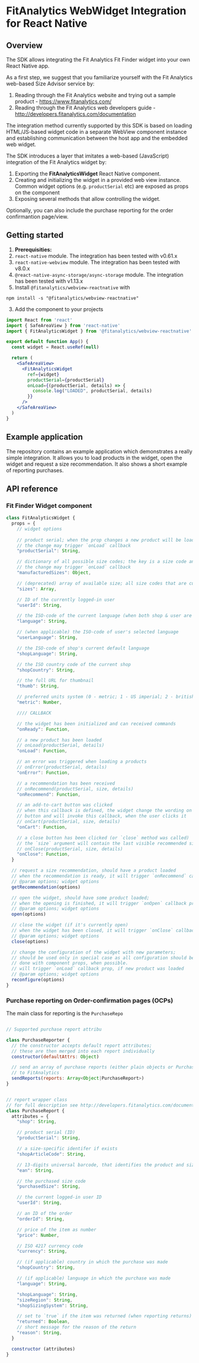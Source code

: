 # FitAnalytics WebWidget Integration for React Native

## Overview

The SDK allows integrating the Fit Analytics Fit Finder widget into your own React Native app.

As a first step, we suggest that you familiarize yourself with the Fit Analytics web-based Size Advisor service by:  
1. Reading through the Fit Analytics website and trying out a sample product - https://www.fitanalytics.com/  
2. Reading through the Fit Analytics web developers guide - http://developers.fitanalytics.com/documentation  

The integration method currently supported by this SDK is based on loading HTML/JS-based widget code in a separate WebView component instance and establishing communication between the host app and the embedded web widget.  

The SDK introduces a layer that imitates a web-based (JavaScript) integration of the Fit Analytics widget by:  
1. Exporting the **FitAnalyticsWidget** React Native component.
2. Creating and initializing the widget in a provided web view instance. Common widget options (e.g. `productSerial` etc) are exposed as props on the component
3. Exposing several methods that allow controlling the widget.

Optionally, you can also include the purchase reporting for the order confirmantion page/view.

## Getting started

1. **Prerequisities:**
  1. `react-native` module. The integration has been tested with v0.61.x
  2. `react-native-webview` module. The integration has been tested with v8.0.x
  3. `@react-native-async-storage/async-storage` module. The integration has been tested with v1.13.x
2. Install `@fitanalytics/webview-reactnative` with
  ```
  npm install -s "@fitanalytics/webview-reactnative"
  ```
3. Add the component to your projects
  ```jsx
  import React from 'react'
  import { SafeAreaView } from 'react-native'
  import { FitAnalyticsWidget } from '@fitanalytics/webview-reactnative'

  export default function App() {
    const widget = React.useRef(null)

    return (
      <SafeAreaView>
        <FitAnalyticsWidget
          ref={widget}
          productSerial={productSerial}
          onLoad={(productSerial, details) => {
            console.log("LOADED", productSerial, details)
          }}
        />
      </SafeAreaView>
    )
  }
  ```

## Example application

The repository contains an example application which demonstrates a really simple integration. It allows you to load products in the widget, open the widget and request a size recommendation. It also shows a short example of reporting purchases.


## API reference

### Fit Finder Widget component

```js
class FitAnalyticsWidget {
  props = {
    // widget options
    
    // product serial; when the prop changes a new product will be loaded
    // the change may trigger `onLoad` callback
    "productSerial": String,

    // dictionary of all possible size codes; the key is a size code and value is true/false depending on the currently in-stock availability of the size
    // the change may trigger `onLoad` callback
    "manufacturedSizes": Object,

    // (deprecated) array of available size; all size codes that are currently available in-stock should be listed
    "sizes": Array,

    // ID of the currently logged-in user
    "userId": String,

    // the ISO-code of the current language (when both shop & user are same)
    "language": String,

    // (when applicable) the ISO-code of user's selected language
    "userLanguage": String,

    // the ISO-code of shop's current default language
    "shopLanguage": String,

    // the ISO country code of the current shop
    "shopCountry": String,

    // the full URL for thumbnail
    "thumb": String,

    // preferred units system (0 - metric; 1 - US imperial; 2 - british imperial)
    "metric": Number,

    //// CALLBACK

    // the widget has been initialized and can received commands
    "onReady": Function,

    // a new product has been loaded
    // onLoad(productSerial, details)
    "onLoad": Function,

    // an error was triggered when loading a products
    // onError(productSerial, details)
    "onError": Function,

    // a recommendation has been received
    // onRecommend(productSerial, size, details)
    "onRecommend": Function, 

    // an add-to-cart button was clicked
    // when this callback is defined, the widget change the wording on the results closing
    // button and will invoke this callback, when the user clicks it
    // onCart(productSerial, size, details)
    "onCart": Function,

    // a close button has been clicked (or `close` method was called)
    // the `size` argument will contain the last visible recommended size, when it's present
    // onClose(productSerial, size, details)
    "onClose": Function,
  }

  // request a size recommendation, should have a product loaded
  // when the recommendation is ready, it will trigger `onRecommend` callback prop
  // @param options; widget options
  getRecommendation(options)

  // open the widget, should have some product loaded;
  // when the opening is finished, it will trigger `onOpen` callback prop
  // @param options; widget options
  open(options)

  // close the widget (if it's currently open)
  // when the widget has been closed, it will trigger `onClose` callback prop
  // @param options; widget options
  close(options)

  // change the configuration of the widget with new parameters;
  // should be used only in special case as all configuration should be
  // done with component props, when possible.
  // will trigger `onLoad` callback prop, if new product was loaded
  // @param options; widget options
  reconfigure(options)
}
```

### Purchase reporting on Order-confirmation pages (OCPs)

The main class for reporting is the `PurchaseRepo`

```js

// Supported purchase report attribu

class PurchaseReporter {
  // the constructor accepts default report attributes;
  // these are then merged into each report individually
  constructor(defaultAttrs: Object)

  // send an array of purchase reports (either plain objects or PurchaseReport instances)
  // to FitAnalytics
  sendReports(reports: Array<Object|PurchaseReport>)
}


// report wrapper class
// for full description see http://developers.fitanalytics.com/documentation#sales-data-exchange
class PurchaseReport {
  attributes = {
    "shop": String,

    // product serial (ID)
    "productSerial": String,

    // a size-specific identifer if exists
    "shopArticleCode": String,

    // 13-digits universal barcode, that identifies the product and size
    "ean": String,

    // the purchased size code
    "purchasedSize": String,

    // the current logged-in user ID
    "userId": String,

    // an ID of the order
    "orderId": String,

    // price of the item as number
    "price": Number,

    // ISO 4217 currency code
    "currency": String,

    // (if applicable) country in which the purchase was made
    "shopCountry": String,

    // (if applicable) language in which the purchase was made
    "language": String,

    "shopLanguage": String,
    "sizeRegion": String,
    "shopSizingSystem": String,

    // set to `true` if the item was returned (when reporting returns)
    "returned": Boolean, 
    // short message for the reason of the return
    "reason": String,
  }

  constructor (attributes)
}

```


